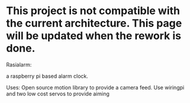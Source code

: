 # This project is not compatible with the current architecture. This page will be updated when the rework is done.

Rasialarm:

a raspberry pi based alarm clock.

Uses:
Open source motion library to provide a camera feed.
Use wiringpi and two low cost servos to provide aiming
